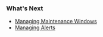 ### What's Next

- [Managing Maintenance Windows](https://community.wavefront.com/docs/DOC-1053)
- [Managing Alerts](https://community.wavefront.com/docs/DOC-1014)
